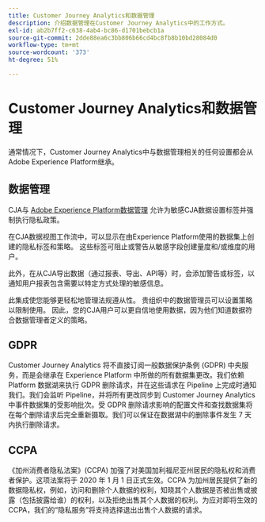 ```yaml
---
title: Customer Journey Analytics和数据管理
description: 介绍数据管理在Customer Journey Analytics中的工作方式。
exl-id: ab2b7ff2-c638-4ab4-bc86-d1701bebcb1a
source-git-commit: 2dde88ea6c3bb806b66cd4bc8fb8b10bd28084d0
workflow-type: tm+mt
source-wordcount: '373'
ht-degree: 51%

---
```


# Customer Journey Analytics和数据管理

通常情况下，Customer Journey Analytics中与数据管理相关的任何设置都会从Adobe Experience Platform继承。

## 数据管理

CJA与 [Adobe Experience Platform数据管理](https://experienceleague.adobe.com/docs/experience-platform/data-governance/home.html?lang=en) 允许为敏感CJA数据设置标签并强制执行隐私政策。

在CJA数据视图工作流中，可以显示在由Experience Platform使用的数据集上创建的隐私标签和策略。 这些标签可阻止或警告从敏感字段创建量度和/或维度的用户。

此外，在从CJA导出数据（通过报表、导出、API等）时，会添加警告或标签，以通知用户报表包含需要以特定方式处理的敏感信息。

此集成使您能够更轻松地管理法规遵从性。 贵组织中的数据管理员可以设置策略以限制使用。 因此，您的CJA用户可以更自信地使用数据，因为他们知道数据符合数据管理者定义的策略。

## GDPR

Customer Journey Analytics 将不直接订阅一般数据保护条例 (GDPR) 中央服务，而是会继承在 Experience Platform 中所做的所有数据集更改。我们依赖 Platform 数据湖来执行 GDPR 删除请求，并在这些请求在 Pipeline 上完成时通知我们。我们会监听 Pipeline，并将所有更改同步到 Customer Journey Analytics 中事件数据集的受影响批次。受 GDPR 删除请求影响的配置文件和查找数据集将在每个删除请求后完全重新摄取。我们可以保证在数据湖中的删除事件发生 7 天内执行删除请求。

## CCPA

《加州消费者隐私法案》(CCPA) 加强了对美国加利福尼亚州居民的隐私权和消费者保护。这项法案将于 2020 年 1 月 1 日正式生效。CCPA 为加州居民提供了新的数据隐私权，例如，访问和删除个人数据的权利，知晓其个人数据是否被出售或披露（包括披露给谁）的权利，以及拒绝出售其个人数据的权利。为应对即将生效的 CCPA，我们的“隐私服务”将支持选择退出出售个人数据的请求。
